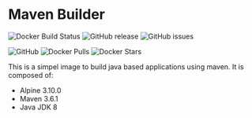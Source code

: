 # Maven Builder

![Docker Build Status](https://img.shields.io/docker/build/paulushc/maven-jdk8-alpine.svg)
![GitHub release](https://img.shields.io/github/release/paulushcgcj/maven-builder.svg)
![GitHub issues](https://img.shields.io/github/issues/paulushcgcj/maven-builder.svg)

![GitHub](https://img.shields.io/github/license/paulushcgcj/maven-builder.svg)
![Docker Pulls](https://img.shields.io/docker/pulls/paulushc/maven-jdk8-alpine.svg)
![Docker Stars](https://img.shields.io/docker/stars/paulushc/maven-jdk8-alpine.svg)


This is a simpel image to build java based applications using maven. It is composed of:

- Alpine 3.10.0
- Maven 3.6.1
- Java JDK 8
